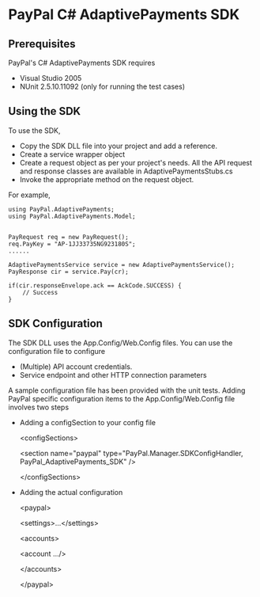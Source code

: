 PayPal C# AdaptivePayments SDK
======================

Prerequisites
-------------

PayPal's C# AdaptivePayments SDK requires 

 * Visual Studio 2005
 * NUnit 2.5.10.11092 (only for running the test cases) 
  

Using the SDK
-------------

To use the SDK, 

 * Copy the SDK DLL file into your project and add a reference.
 * Create a service wrapper object
 * Create a request object as per your project's needs. All the API request and response classes are available in AdaptivePaymentsStubs.cs
 * Invoke the appropriate method on the request object.


For example,

	using PayPal.AdaptivePayments;
	using PayPal.AdaptivePayments.Model;


	PayRequest req = new PayRequest();
	req.PayKey = "AP-1JJ33735NG923180S";
	......

	AdaptivePaymentsService service = new AdaptivePaymentsService();
	PayResponse cir = service.Pay(cr);
 
	if(cir.responseEnvelope.ack == AckCode.SUCCESS) {
		// Success
	}
  
 

SDK Configuration
-----------------

The SDK DLL uses the App.Config/Web.Config files. You can use the configuration file to configure

 * (Multiple) API account credentials.
 * Service endpoint and other HTTP connection parameters 


A sample configuration file has been provided with the unit tests. Adding PayPal specific configuration items to the App.Config/Web.Config file involves two steps

 * Adding a configSection to your config file

    &lt;configSections&gt;

      &lt;section name="paypal" type="PayPal.Manager.SDKConfigHandler, PayPal_AdaptivePayments_SDK" /&gt;

    &lt;/configSections&gt;

 * Adding the actual configuration 

    &lt;paypal&gt;  

      &lt;settings&gt;...&lt;/settings&gt;

      &lt;accounts&gt;

      &lt;account .../&gt;

      &lt;/accounts&gt;

    &lt;/paypal&gt;